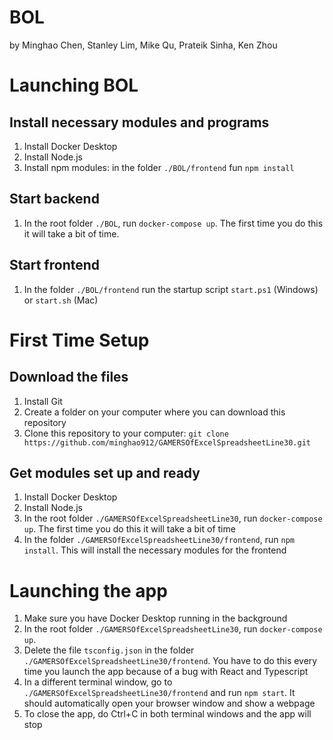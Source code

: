 # BOL
by Minghao Chen, Stanley Lim, Mike Qu, Prateik Sinha, Ken Zhou

# Launching BOL

## Install necessary modules and programs

1. Install Docker Desktop
2. Install Node.js
3. Install npm modules: in the folder `./BOL/frontend` fun `npm install`

## Start backend

1. In the root folder `./BOL`, run `docker-compose up`. The first time you do this it will take a bit of time.

## Start frontend

1. In the folder `./BOL/frontend` run the startup script `start.ps1` (Windows) or `start.sh` (Mac)

# First Time Setup

## Download the files

1. Install Git
2. Create a folder on your computer where you can download this repository
3. Clone this repository to your computer: `git clone https://github.com/minghao912/GAMERSOfExcelSpreadsheetLine30.git`

## Get modules set up and ready

1. Install Docker Desktop
2. Install Node.js
3. In the root folder `./GAMERSOfExcelSpreadsheetLine30`, run `docker-compose up`. The first time you do this it will take a bit of time
4. In the folder `./GAMERSOfExcelSpreadsheetLine30/frontend`, run `npm install`. This will install the necessary modules for the frontend

# Launching the app

1. Make sure you have Docker Desktop running in the background
2. In the root folder `./GAMERSOfExcelSpreadsheetLine30`, run `docker-compose up`.
3. Delete the file `tsconfig.json` in the folder `./GAMERSOfExcelSpreadsheetLine30/frontend`. You have to do this every time you launch the app because of a bug with React and Typescript
4. In a different terminal window, go to `./GAMERSOfExcelSpreadsheetLine30/frontend` and run `npm start`. It should automatically open your browser window and show a webpage
5. To close the app, do Ctrl+C in both terminal windows and the app will stop
